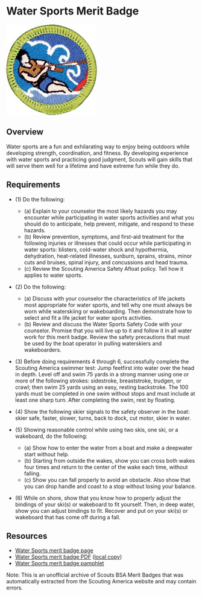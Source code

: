 

# Water Sports Merit Badge

![Water Sports Merit Badge](images/water-sports-merit-badge.jpg)

## Overview



Water sports are a fun and exhilarating way to enjoy being outdoors while developing strength, coordination, and fitness. By developing experience with water sports and practicing good judgment, Scouts will gain skills that will serve them well for a lifetime and have extreme fun while they do.

## Requirements

* (1) Do the following:
    * (a) Explain to your counselor the most likely hazards you may encounter while participating in water sports activities and what you should do to anticipate, help prevent, mitigate, and respond to these hazards.
    * (b) Review prevention, symptoms, and first-aid treatment for the following injuries or illnesses that could occur while participating in water sports: blisters, cold-water shock and hypothermia, dehydration, heat-related illnesses, sunburn, sprains, strains, minor cuts and bruises, spinal injury, and concussions and head trauma.
    * (c) Review the Scouting America Safety Afloat policy. Tell how it applies to water sports.


* (2) Do the following:
    * (a) Discuss with your counselor the characteristics of life jackets most appropriate for water sports, and tell why one must always be worn while waterskiing or wakeboarding. Then demonstrate how to select and fit a life jacket for water sports activities.
    * (b) Review and discuss the Water Sports Safety Code with your counselor. Promise that you will live up to it and follow it in all water work for this merit badge. Review the safety precautions that must be used by the boat operator in pulling waterskiers and wakeboarders.


* (3) Before doing requirements 4 through 6, successfully complete the Scouting America swimmer test: Jump feetfirst into water over the head in depth. Level off and swim 75 yards in a strong manner using one or more of the following strokes: sidestroke, breaststroke, trudgen, or crawl; then swim 25 yards using an easy, resting backstroke. The 100 yards must be completed in one swim without stops and must include at least one sharp turn. After completing the swim, rest by floating.
* (4) Show the following skier signals to the safety observer in the boat: skier safe, faster, slower, turns, back to dock, cut motor, skier in water.
* (5) Showing reasonable control while using two skis, one ski, or a wakeboard, do the following:
    * (a) Show how to enter the water from a boat and make a deepwater start without help.
    * (b) Starting from outside the wakes, show you can cross both wakes four times and return to the center of the wake each time, without falling.
    * (c) Show you can fall properly to avoid an obstacle. Also show that you can drop handle and coast to a stop without losing your balance.


* (6) While on shore, show that you know how to properly adjust the bindings of your ski(s) or wakeboard to fit yourself. Then, in deep water, show you can  adjust bindings to fit. Recover and put on your ski(s) or wakeboard that has come off during a fall.


## Resources

- [Water Sports merit badge page](https://www.scouting.org/merit-badges/water-sports/)
- [Water Sports merit badge PDF](https://filestore.scouting.org/filestore/Merit_Badge_ReqandRes/Pamphlets/Water%20Sports.pdf) ([local copy](files/water-sports-merit-badge.pdf))
- [Water Sports merit badge pamphlet](https://www.scoutshop.org/water-sports-merit-badge-pamphlet-649657.html)

Note: This is an unofficial archive of Scouts BSA Merit Badges that was automatically extracted from the Scouting America website and may contain errors.
